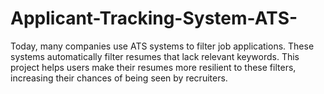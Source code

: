 # Applicant-Tracking-System-ATS-
Today, many companies use ATS systems to filter job applications. These systems automatically filter resumes that lack relevant keywords. This project helps users make their resumes more resilient to these filters, increasing their chances of being seen by recruiters.
